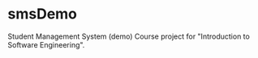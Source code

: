# smsDemo
Student Management System (demo)
Course project for "Introduction to Software Engineering".

